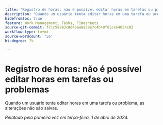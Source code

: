 ```yaml
---
title: "Registro de horas: não é possível editar horas em tarefas ou problemas"
description: "Quando um usuário tenta editar horas em uma tarefa ou problema, as alterações não são salvas."
hidefromtoc: true
feature: Work Management, Tasks, Timesheets
source-git-commit: f7cc59883c8d45aa8a59e7c4b48f85ce64054c82
workflow-type: tm+mt
source-wordcount: '56'
ht-degree: 7%

---
```



# Registro de horas: não é possível editar horas em tarefas ou problemas

Quando um usuário tenta editar horas em uma tarefa ou problema, as alterações não são salvas.

_Relatado pela primeira vez em terça-feira, 1 de abril de 2024._
